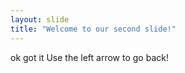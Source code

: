 ```yaml
---
layout: slide
title: "Welcome to our second slide!"
---
```

ok got it
Use the left arrow to go back!
